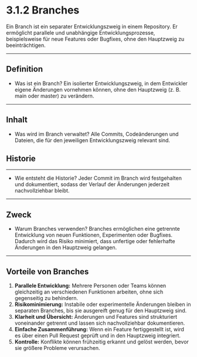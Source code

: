 # 3.1.2 Branches

Ein Branch ist ein separater Entwicklungszweig in einem Repository. Er ermöglicht parallele und unabhängige Entwicklungsprozesse, beispielsweise für neue Features oder Bugfixes, ohne den Hauptzweig zu beeinträchtigen.

---

## Definition

- Was ist ein Branch?
Ein isolierter Entwicklungszweig, in dem Entwickler eigene Änderungen vornehmen können, ohne den Hauptzweig (z. B. main oder master) zu verändern.

---

## Inhalt

- Was wird im Branch verwaltet?
Alle Commits, Codeänderungen und Dateien, die für den jeweiligen Entwicklungszweig relevant sind.

## Historie

---

- Wie entsteht die Historie?
Jeder Commit im Branch wird festgehalten und dokumentiert, sodass der Verlauf der Änderungen jederzeit nachvollziehbar bleibt.

---

## Zweck

- Warum Branches verwenden?
Branches ermöglichen eine getrennte Entwicklung von neuen Funktionen, Experimenten oder Bugfixes. Dadurch wird das Risiko minimiert, dass unfertige oder fehlerhafte Änderungen in den Hauptzweig gelangen.

---

## Vorteile von Branches

1. **Parallele Entwicklung:** Mehrere Personen oder Teams können gleichzeitig an verschiedenen Funktionen arbeiten, ohne sich gegenseitig zu behindern.
2. **Risikominimierung:** Instabile oder experimentelle Änderungen bleiben in separaten Branches, bis sie ausgereift genug für den Hauptzweig sind.
3. **Klarheit und Übersicht:** Änderungen und Features sind strukturiert voneinander getrennt und lassen sich nachvollziehbar dokumentieren.
4. **Einfache Zusammenführung:** Wenn ein Feature fertiggestellt ist, wird es über einen Pull Request geprüft und in den Hauptzweig integriert.
5. **Kontrolle:** Konflikte können frühzeitig erkannt und gelöst werden, bevor sie größere Probleme verursachen.
